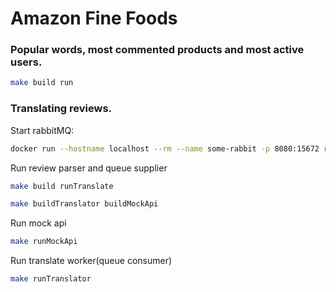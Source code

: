 # Amazon Fine Foods

### Popular words, most commented products and most active users.

```bash
make build run
```

### Translating reviews.

Start rabbitMQ:

```bash
docker run --hostname localhost --rm --name some-rabbit -p 8080:15672 rabbitmq:3-management
```

Run review parser and queue supplier

```bash
make build runTranslate
```

```bash
make buildTranslator buildMockApi
```

Run mock api

```bash
make runMockApi
```

Run translate worker(queue consumer)

```bash
make runTranslator
```